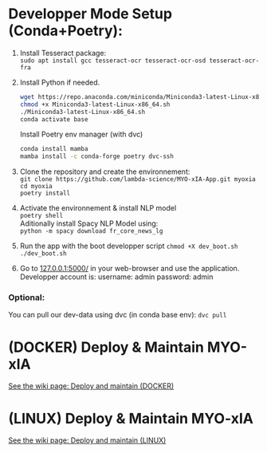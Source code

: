 # Developper Mode Setup (Conda+Poetry):
1. Install Tesseract package:    
   `sudo apt install gcc tesseract-ocr tesseract-ocr-osd tesseract-ocr-fra`  

2. Install Python if needed.
   ```bash
   wget https://repo.anaconda.com/miniconda/Miniconda3-latest-Linux-x86_64.sh
   chmod +x Miniconda3-latest-Linux-x86_64.sh
   ./Miniconda3-latest-Linux-x86_64.sh
   conda activate base
   ```
   Install Poetry env manager (with dvc)  
   ```bash
   conda install mamba
   mamba install -c conda-forge poetry dvc-ssh
   ```
4. Clone the repository and create the environnement:  
   `git clone https://github.com/lambda-science/MYO-xIA-App.git myoxia`    
   `cd myoxia`  
   `poetry install`
   
4. Activate the environnement  & install NLP model  
   `poetry shell`  
   Aditionally install Spacy NLP Model using:  
   `python -m spacy download fr_core_news_lg`  

5. Run the app with the boot developper script
   `chmod +X dev_boot.sh`  
   `./dev_boot.sh`

6. Go to [127.0.0.1:5000/](http://127.0.0.1:5000/) in your web-browser and use the application. Developper account is: username: admin password: admin

### Optional:

You can pull our dev-data using dvc (in conda base env):
`dvc pull`

# (DOCKER) Deploy & Maintain MYO-xIA  
[See the wiki page: Deploy and maintain (DOCKER)](https://github.com/lambda-science/MYO-xIA-App/wiki/(DOCKER)-Deploy-&-Maintain-MYO-xIA)

# (LINUX) Deploy & Maintain MYO-xIA  
[See the wiki page: Deploy and maintain (LINUX)](https://github.com/lambda-science/MYO-xIA-App/wiki/(LINUX)-Deploy-&-Maintain-MYO-xIA)
